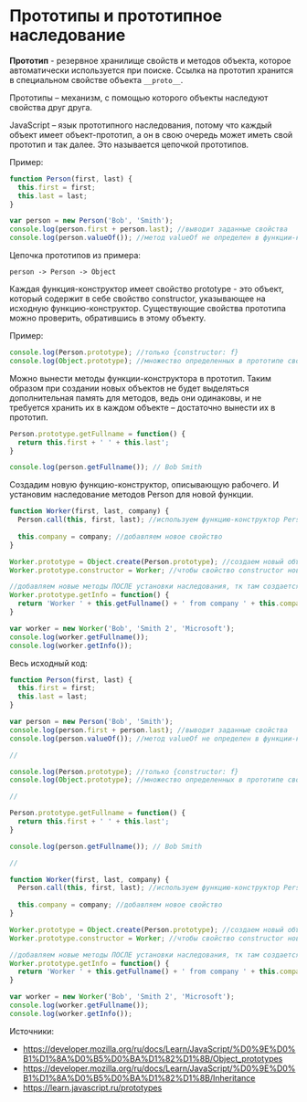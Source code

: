 # Прототипы и прототипное наследование

**Прототип**  - резервное хранилище свойств и методов объекта, которое автоматически используется при поиске. Ссылка на прототип хранится в специальном свойстве объекта ``__proto__``. 

Прототипы – механизм, с помощью которого объекты наследуют свойства друг друга.

JavaScript – язык прототипного наследования, потому что каждый объект имеет объект-прототип, а он в свою очередь может иметь свой прототип и так далее. Это называется цепочкой прототипов.

Пример:

```js
function Person(first, last) {
  this.first = first;
  this.last = last;
}

var person = new Person('Bob', 'Smith');
console.log(person.first + person.last); //выводит заданные свойства
console.log(person.valueOf()); //метод valueOf не определен в функции-конструкторе, браузер обращается к прототипу объекта – Object, у которого есть данный метод

```

Цепочка прототипов из примера: 

``person -> Person -> Object``

Каждая функция-конструктор имеет свойство prototype - это объект, который содержит в себе свойство constructor, указывающее на исходную функцию-конструктор. Существующие свойства прототипа можно проверить, обратившись в этому объекту.

Пример:

```js
console.log(Person.prototype); //только {constructor: f}
console.log(Object.prototype); //множество определенных в прототипе свойств, например, toString(), valueOf()
```

Можно вынести методы функции-конструктора в прототип. Таким образом при создании новых объектов не будет выделяться дополнительная память для методов, ведь они одинаковы, и не требуется хранить их в каждом объекте – достаточно вынести их в прототип. 

```js
Person.prototype.getFullname = function() {
  return this.first + ' ' + this.last';
}

console.log(person.getFullname()); // Bob Smith
```

Создадим новую функцию-конструктор, описывающую рабочего. И установим наследование методов Person для новой функции.

```js
function Worker(first, last, company) {
  Person.call(this, first, last); //используем функцию-конструктор Person, чтобы передать одинаковые свойства с привязкой текущего контекста 
  
  this.company = company; //добавляем новое свойство
}

Worker.prototype = Object.create(Person.prototype); //создаем новый объект с прототипом Person.prototype. Он становится прототипом Worker
Worker.prototype.constructor = Worker; //чтобы свойство constructor нового прототипа не указывало на Person, сохраняем в него ссылку на Worker

//добавляем новые методы ПОСЛЕ установки наследования, тк там создается новый пустой объект и если добавим до – свойства не будут записаны
Worker.prototype.getInfo = function() {
  return 'Worker ' + this.getFullname() + ' from company ' + this.company;
}

var worker = new Worker('Bob', 'Smith 2', 'Microsoft');
console.log(worker.getFullname());
console.log(worker.getInfo());

```

Весь исходный код:
```js
function Person(first, last) {
  this.first = first;
  this.last = last;
}

var person = new Person('Bob', 'Smith');
console.log(person.first + person.last); //выводит заданные свойства
console.log(person.valueOf()); //метод valueOf не определен в функции-конструкторе, браузер обращается к прототипу объекта – Object, у которого есть данный метод

//

console.log(Person.prototype); //только {constructor: f}
console.log(Object.prototype); //множество определенных в прототипе свойств, например, toString(), valueOf()

//

Person.prototype.getFullname = function() {
  return this.first + ' ' + this.last';
}

console.log(person.getFullname()); // Bob Smith

//

function Worker(first, last, company) {
  Person.call(this, first, last); //используем функцию-конструктор Person, чтобы передать одинаковые свойства с привязкой текущего контекста 
  
  this.company = company; //добавляем новое свойство
}

Worker.prototype = Object.create(Person.prototype); //создаем новый объект с прототипом Person.prototype. Он становится прототипом Worker
Worker.prototype.constructor = Worker; //чтобы свойство constructor нового прототипа не указывало на Person, сохраняем в него ссылку на Worker

//добавляем новые методы ПОСЛЕ установки наследования, тк там создается новый пустой объект и если добавим до – свойства не будут записаны
Worker.prototype.getInfo = function() {
  return 'Worker ' + this.getFullname() + ' from company ' + this.company;
}

var worker = new Worker('Bob', 'Smith 2', 'Microsoft');
console.log(worker.getFullname());
console.log(worker.getInfo());

```

Источники:

- https://developer.mozilla.org/ru/docs/Learn/JavaScript/%D0%9E%D0%B1%D1%8A%D0%B5%D0%BA%D1%82%D1%8B/Object_prototypes
- https://developer.mozilla.org/ru/docs/Learn/JavaScript/%D0%9E%D0%B1%D1%8A%D0%B5%D0%BA%D1%82%D1%8B/Inheritance
- https://learn.javascript.ru/prototypes